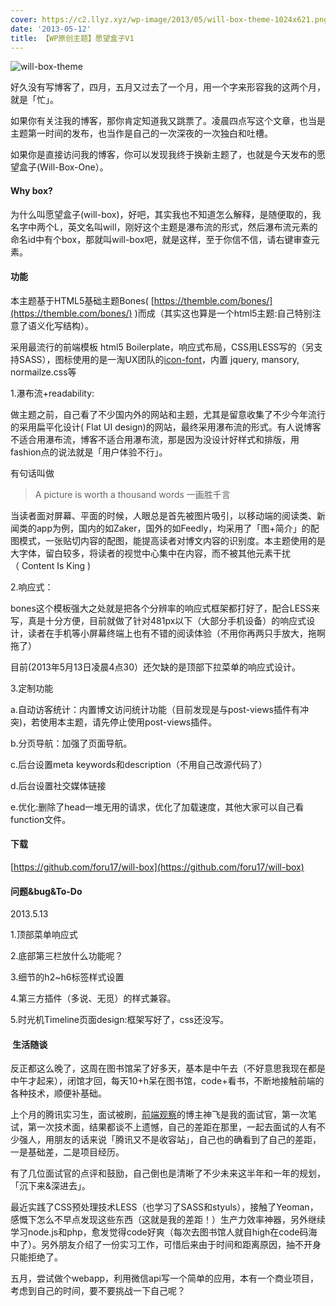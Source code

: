 ```yaml
---
cover: https://c2.llyz.xyz/wp-image/2013/05/will-box-theme-1024x621.png
date: '2013-05-12'
title: 【WP原创主题】愿望盒子V1
---
```


![will-box-theme](https://c2.llyz.xyz/wp-image/2013/05/will-box-theme-1024x621.png)

好久没有写博客了，四月，五月又过去了一个月，用一个字来形容我的这两个月，就是「忙」。

如果你有关注我的博客，那你肯定知道我又跳票了。凌晨四点写这个文章，也当是主题第一时间的发布，也当作是自己的一次深夜的一次独白和吐槽。

如果你是直接访问我的博客，你可以发现我终于换新主题了，也就是今天发布的愿望盒子(Will-Box-One）。

#### Why box?

为什么叫愿望盒子(will-box)，好吧，其实我也不知道怎么解释，是随便取的，我名字中两个L，英文名叫will，刚好这个主题是瀑布流的形式，然后瀑布流元素的命名id中有个box，那就叫will-box吧，就是这样，至于你信不信，请右键审查元素。

#### 功能

本主题基于HTML5基础主题Bones( [https://themble.com/bones/](https://themble.com/bones/) )而成（其实这也算是一个html5主题:自己特别注意了语义化写结构）。

采用最流行的前端模板 html5 Boilerplate，响应式布局，CSS用LESS写的（另支持SASS），图标使用的是一淘UX团队的[icon-font](https://ux.etao.com/fonts)，内置 jquery, mansory, normailze.css等

1.瀑布流+readability:

做主题之前，自己看了不少国内外的网站和主题，尤其是留意收集了不少今年流行的采用扁平化设计( Flat UI design)的网站，最终采用瀑布流的形式。有人说博客不适合用瀑布流，博客不适合用瀑布流，那是因为没设计好样式和排版，用fashion点的说法就是「用户体验不行」。

有句话叫做

> A picture is worth a thousand words 一画胜千言

当读者面对屏幕、平面的时候，人眼总是首先被图片吸引，以移动端的阅读类、新闻类的app为例，国内的如Zaker，国外的如Feedly，均采用了「图+简介」的配图模式，一张贴切内容的配图，能提高读者对博文内容的识别度。本主题使用的是大字体，留白较多，将读者的视觉中心集中在内容，而不被其他元素干扰（ Content Is King )

2.响应式：

bones这个模板强大之处就是把各个分辨率的响应式框架都打好了，配合LESS来写，真是十分方便，目前就做了针对481px以下（大部分手机设备）的响应式设计，读者在手机等小屏幕终端上也有不错的阅读体验（不用你再两只手放大，拖啊拖了）

目前(2013年5月13日凌晨4点30）还欠缺的是顶部下拉菜单的响应式设计。

3.定制功能

a.自动访客统计：内置博文访问统计功能（目前发现是与post-views插件有冲突)，若使用本主题，请先停止使用post-views插件。

b.分页导航：加强了页面导航。

c.后台设置meta keywords和description（不用自己改源代码了）

d.后台设置社交媒体链接

e.优化:删除了head一堆无用的请求，优化了加载速度，其他大家可以自己看function文件。

#### 下载

[https://github.com/foru17/will-box](https://github.com/foru17/will-box)

#### 问题&bug&To-Do

2013.5.13

1.顶部菜单响应式

2.底部第三栏放什么功能呢？

3.细节的h2~h6标签样式设置

4.第三方插件（多说、无觅）的样式兼容。

5.时光机Timeline页面design:框架写好了，css还没写。

####  生活随谈

反正都这么晚了，这周在图书馆呆了好多天，基本是中午去（不好意思我现在都是中午才起来），闭馆才回，每天10+h呆在图书馆，code+看书，不断地接触前端的各种技术，顺便补基础。

上个月的腾讯实习生，面试被刷，[前端观察](https://www.qianduan.net/)的博主神飞是我的面试官，第一次笔试，第一次技术面，结果都谈不上遗憾，自己的差距在那里，一起去面试的人有不少强人，用朋友的话来说「腾讯又不是收容站」，自己也的确看到了自己的差距，一是基础差，二是项目经历。

有了几位面试官的点评和鼓励，自己倒也是清晰了不少未来这半年和一年的规划，「沉下来&深进去」。

最近实践了CSS预处理技术LESS（也学习了SASS和styuls），接触了Yeoman，感慨下怎么不早点发现这些东西（这就是我的差距！）生产力效率神器，另外继续学习node.js和php，愈发觉得code好爽（每次去图书馆人就自high在code码海中了）。另外朋友介绍了一份实习工作，可惜后来由于时间和距离原因，抽不开身只能拒绝了。

五月，尝试做个webapp，利用微信api写一个简单的应用，本有一个商业项目，考虑到自己的时间，要不要挑战一下自己呢？
